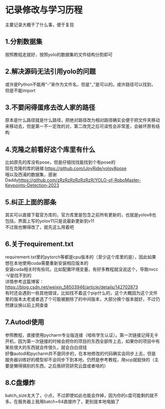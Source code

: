 # 记录修改与学习历程
主要记录大概干了什么事，便于复现
## 1.分割数据集
按照教程走就好，按照yolo的数据集的文件结构分割即可
## 2.解决源码无法引用yolo的问题
或许是Python不能用“-”来作为文件名，但是“_”是可以的。或许路径可以找到，但是不能import
## 3.不要闲得蛋疼去改人家的路径
原本是什么路径就是什么路径，把绝对路径改为相对路径确实会便于把文件夹移动来移动去，但是第一不一定改的对，第二改完之后可读性会非常差，会破坏原有结构
## 4.克隆之前看好这个库里有什么
比如原先的库没有pose，但是仔细找找能找到个有pose的  
现在克隆的库的链接:<https://github.com/iJoyRide/yolov8pose>  
哦以及西浦的数据集，感谢Daddy<https://github.com/zRzRzRzRzRzRzR/YOLO-of-RoboMaster-Keypoints-Detection-2023>
## 5.纠正上面的那条
其实可以直接下载官方库的，官方库里是包含之前所有更新的，也就是yolov8也包括，界面上写的yolov11只是说最新更新到v11  
不过我也懒得改了，就先这么用着吧
## 6.关于requirement.txt
requirement.txt里的pytorch等都是cpu版本的（至少这个库里的是），因此如果想在本地使用cuda需要重新安装相应版本的  
安装cuda相关时有些坑，比如配置环境变量，有好多教程就没说这个，导致nvcc -V是找不到的  
详情参考这篇博客：<https://blog.csdn.net/weixin_58503946/article/details/142702873>  
有时还会遇到一些其他错误，比如找不着这个pip什么的，这个大概因为这个文件里的版本太老或者选了个可能被删除了的中间版本，大部分换个版本就好，不过仍然建议换以前上网查查
## 7.Autodl使用
参照教程，直接使用pycharm专业版连接（咱有学生认证）。第一次链接记得无卡开机，因为第一次链接的时候会把你的项目的东西全部传上去，如果你的项目中有某些很大的东西就会传很久，就会白白烧钱  
好像autodl和pycharm并不是同步的，在本地修改的代码确实会同步上去，但是服务器训练好的模型却不会同步下到本地，仍然是参考教程，用scp就挺快的（主要是懒得搞别的东西，之后我研究研究云盘或者啥的）

## 8.C盘爆炸
batch_size太大了，小点，不过即使如此也能会炸掉，因为你的c盘可能剩的就不多。在服务器上我用batch=64直接炸了，更别提本地电脑了
